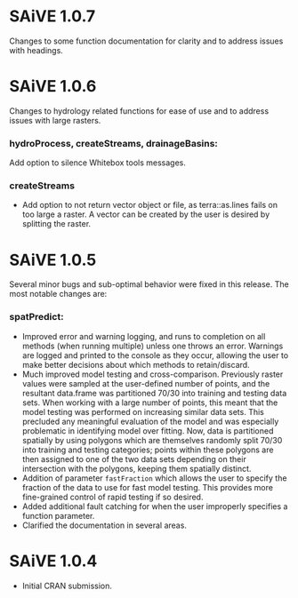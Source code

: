 # SAiVE 1.0.7
Changes to some function documentation for clarity and to address issues with headings.

# SAiVE 1.0.6
Changes to hydrology related functions for ease of use and to address issues with large rasters.
### hydroProcess, createStreams, drainageBasins:
Add option to silence Whitebox tools messages.
### createStreams
-   Add option to not return vector object or file, as terra::as.lines fails on too large a raster. A vector can be created by the user is desired by splitting the raster.

# SAiVE 1.0.5
Several minor bugs and sub-optimal behavior were fixed in this release. The most notable changes are:
### spatPredict:
-   Improved error and warning logging, and runs to completion on all methods (when running multiple) unless one throws an error. Warnings are logged and printed to the console as they occur, allowing the user to make better decisions about which methods to retain/discard.
-   Much improved model testing and cross-comparison. Previously raster values were sampled at the user-defined number of points, and the resultant data.frame was partitioned 70/30 into training and testing data sets. When working with a large number of points, this meant that the model testing was performed on increasing similar data sets. This precluded any meaningful evaluation of the model and was especially problematic in identifying model over fitting. Now, data is partitioned spatially by using polygons which are themselves randomly split 70/30 into training and testing categories; points within these polygons are then assigned to one of the two data sets depending on their intersection with the polygons, keeping them spatially distinct.
-   Addition of parameter `fastFraction` which allows the user to specify the fraction of the data to use for fast model testing. This provides more fine-grained control of rapid testing if so desired.
-   Added additional fault catching for when the user improperly specifies a function parameter.
-   Clarified the documentation in several areas.

# SAiVE 1.0.4
-   Initial CRAN submission.

